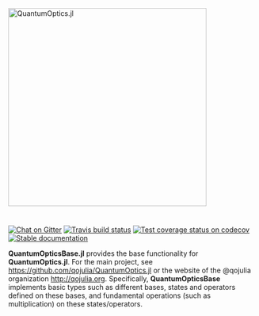 <img src="https://github.com/qojulia/QuantumOptics.jl-website/blob/master/src/images/logo.png" alt="QuantumOptics.jl" width="400">

#

[![Chat on Gitter][gitter-img]][gitter-url] [![Travis build status][travis-img]][travis-url] [![Test coverage status on codecov][codecov-img]][codecov-url] [![Stable documentation][docs-img]][docs-url]

**QuantumOpticsBase.jl** provides the base functionality for **QuantumOptics.jl**. For the main project, see https://github.com/qojulia/QuantumOptics.jl or the website of the @qojulia organization http://qojulia.org. Specifically, **QuantumOpticsBase** implements basic types such as different bases, states and operators defined on these bases, and fundamental operations (such as multiplication) on these states/operators.

[travis-url]: https://travis-ci.org/qojulia/QuantumOptics.jl
[travis-img]: https://api.travis-ci.org/qojulia/QuantumOpticsBase.jl.png?branch=master

[coveralls-url]: https://coveralls.io/github/qojulia/QuantumOpticsBase.jl?branch=master
[coveralls-img]: https://coveralls.io/repos/github/qojulia/QuantumOpticsBase.jl/badge.svg?branch=master

[codecov-url]: https://codecov.io/gh/qojulia/QuantumOpticsBase.jl
[codecov-img]: https://codecov.io/gh/qojulia/QuantumOpticsBase.jl/branch/master/graph/badge.svg

[gitter-url]: https://gitter.im/QuantumOptics-jl/Lobby
[gitter-img]: https://img.shields.io/gitter/room/nwjs/nw.js.svg

[docs-url]: https://qojulia.github.io/QuantumOpticsBase.jl/latest
[docs-img]: https://img.shields.io/badge/docs-latest-blue.svg

[version-url]: https://github.com/qojulia/QuantumOpticsBase.jl/releases
[version-img]: https://img.shields.io/github/release/qojulia/QuantumOpticsBase.jl.svg
